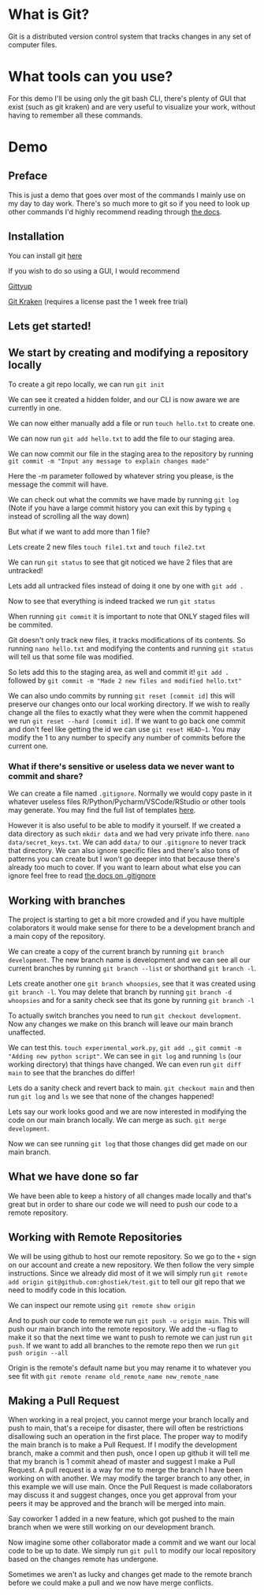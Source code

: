 # What is Git?

Git is a distributed version control system that tracks changes in any set of computer files.

# What tools can you use?

For this demo I'll be using only the git bash CLI, there's plenty of GUI that exist (such as git kraken) and are very useful to visualize your work, without having to remember all these commands.


# Demo

## Preface

This is just a demo that goes over most of the commands I mainly use on my day to day work. There's so much more to git so if you need to look up other commands I'd highly recommend reading through [the docs](https://git-scm.com/doc).

## Installation

You can install git [here](https://git-scm.com/downloads)

If you wish to do so using a GUI, I would recommend

[Gittyup](https://github.com/Murmele/Gittyup)

[Git Kraken](https://www.gitkraken.com/) (requires a license past the 1 week free trial)


## Lets get started!

## We start by creating and modifying a repository locally


To create a git repo locally, we can run `git init`
  
We can see it created a hidden folder, and our CLI is now aware we are currently in one.

We can now either manually add a file or run `touch hello.txt` to create one.

We can now run `git add hello.txt` to add the file to our staging area.

We can now commit our file in the staging area to the repository by running `git commit -m "Input any message to explain changes made"`

Here the -m parameter followed by whatever string you please, is the message the commit will have.

We can check out what the commits we have made by running `git log` (Note if you have a large commit history you can exit this by typing `q` instead of scrolling all the way down)


But what if we want to add more than 1 file?

Lets create 2 new files `touch file1.txt` and `touch file2.txt`

We can run `git status` to see that git noticed we have 2 files that are untracked!

Lets add all untracked files instead of doing it one by one with `git add .`

Now to see that everything is indeed tracked we run `git status`

When running `git commit` it is important to note that ONLY staged files will be commited.



Git doesn't only track new files, it tracks modifications of its contents. So running `nano hello.txt` and modifying the contents and running `git status` will tell us that some file was modified.

So lets add this to the staging area, as well and commit it! `git add .` followed by `git commit -m "Made 2 new files and modified hello.txt"`

We can also undo commits by running `git reset [commit id]` this will preserve our changes onto our local working directory. If we wish to really change all the files to exactly what they were when the commit happened we run `git reset --hard [commit id]`. If we want to go back one commit and don't feel like getting the id we can use `git reset HEAD~1`. You may modify the 1 to any number to specify any number of commits before the current one.

### What if there's sensitive or useless data we never want to commit and share?

We can create a file named `.gitignore`. Normally we would copy paste in it whatever useless files R/Python/Pycharm/VSCode/RStudio or other tools may generate. You may find the full list of templates [here](https://github.com/github/gitignore).

However it is also useful to be able to modify it yourself. If we created a data directory as such `mkdir data` and we had very private info there. `nano data/secret_keys.txt`. We can add `data/` to our `.gitignore` to never track that directory. We can also ignore specific files and there's also tons of patterns you can create but I won't go deeper into that because there's already too much to cover. If you want to learn about what else you can ignore feel free to read [the docs on .gitignore](https://git-scm.com/docs/gitignore)

## Working with branches

The project is starting to get a bit more crowded and if you have multiple colaborators it would make sense for there to be a development branch and a main copy of the repository.

We can create a copy of the current branch by running `git branch development`. The new branch name is development and we can see all our current branches by running `git branch --list` or shorthand `git branch -l`. 

Lets create another one `git branch whoopsies`, see that it was created using `git branch -l`. You may delete that branch by running `git branch -d whoopsies` and for a sanity check see that its gone by running `git branch -l`

To actually switch branches you need to run `git checkout development`. Now any changes we make on this branch will leave our main branch unaffected.

We can test this. `touch experimental_work.py`, `git add .`, `git commit -m "Adding new python script"`. We can see in `git log` and running `ls` (our working directory) that things have changed. We can even run `git diff main` to see that the branches do differ!

Lets do a sanity check and revert back to main. `git checkout main` and then run `git log` and `ls` we see that none of the changes happened!

Lets say our work looks good and we are now interested in modifying the code on our main branch locally. We can merge as such. `git merge development`.

Now we can see running `git log` that those changes did get made on our main branch.

## What we have done so far

We have been able to keep a history of all changes made locally and that's great but in order to share our code we will need to push our code to a remote repository.

## Working with Remote Repositories

We will be using github to host our remote repository. So we go to the `+` sign on our account and create a new repository. We then follow the very simple instructions. Since we already did most of it we will simply run `git remote add origin git@github.com:ghostiek/test.git` to tell our git repo that we need to modify code in this location.

We can inspect our remote using `git remote show origin`

And to push our code to remote we run `git push -u origin main`. This will push our main branch into the remote repository. We add the -u flag to make it so that the next time we want to push to remote we can just run `git push`. If we want to add all branches to the remote repo then we run `git push origin --all`

Origin is the remote's default name but you may rename it to whatever you see fit with `git remote rename old_remote_name new_remote_name`

## Making a Pull Request

When working in a real project, you cannot merge your branch locally and push to main, that's a receipe for disaster, there will often be restrictions disallowing such an operation in the first place. The proper way to modify the main branch is to make a Pull Request. If I modify the development branch, make a commit and then push, once I open up github it will tell me that my branch is 1 commit ahead of master and suggest I make a Pull Request. A pull request is a way for me to merge the branch I have been working on with another. We may modify the targer branch to any other, in this example we will use main. Once the Pull Request is made collaborators may discuss it and suggest changes, once you get approval from your peers it may be approved and the branch will be merged into main.

Say coworker 1 added in a new feature, which got pushed to the main branch when we were still working on our development branch.


Now imagine some other collaborator made a commit and we want our local code to be up to date. We simply run `git pull` to modify our local repository based on the changes remote has undergone.

Sometimes we aren't as lucky and changes get made to the remote branch before we could make a pull and we now have merge conflicts.












